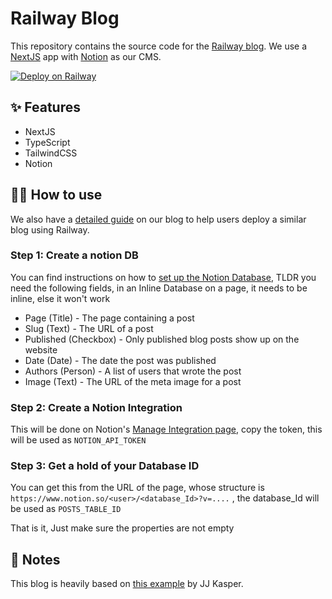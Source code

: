 # Railway Blog

This repository contains the source code for the [Railway blog](https://blog.railway.app/). We use a [NextJS](https://nextjs.org/) app with [Notion](https://www.notion.so/) as our CMS.

[![Deploy on Railway](https://railway.app/button.svg)](https://railway.app/new/template?template=https%3A%2F%2Fgithub.com%2Frailwayapp%2Fblog&envs=NOTION_API_TOKEN%2CPOSTS_TABLE_ID&NOTION_API_TOKENDesc=The+token+for+your+Notion+integration&POSTS_TABLE_IDDesc=The+database+ID+for+the+table+containing+your+posts)

## ✨ Features

- NextJS
- TypeScript
- TailwindCSS
- Notion

## 💁‍♀️ How to use

We also have a [detailed guide](https://blog.railway.app/p/notion-public-api) on our blog to help users deploy a similar blog using Railway.

### Step 1: Create a notion DB
You can find instructions on how to [set up the Notion Database](https://blog.railway.app/p/next-notion-blog#setting-up-our-cms-on-notion), TLDR you need the following fields, in an Inline Database on a page, it needs to be inline, else it won't work

- Page (Title) - The page containing a post
- Slug (Text) - The URL of a post
- Published (Checkbox) - Only published blog posts show up on the website
- Date (Date) - The date the post was published
- Authors (Person) - A list of users that wrote the post
- Image (Text) - The URL of the meta image for a post

### Step 2: Create a Notion Integration

This will be done on Notion's [Manage Integration page](https://www.notion.so/my-integrations), copy the token, this will be used as `NOTION_API_TOKEN` 

### Step 3: Get a hold of your Database ID

You can get this from the URL of the page, whose structure is `https://www.notion.so/<user>/<database_Id>?v=....` , the database_Id will be used as `POSTS_TABLE_ID` 

That is it, Just make sure the properties are not empty

## 📝 Notes

This blog is heavily based on [this example](https://github.com/ijjk/notion-blog) by JJ Kasper.
